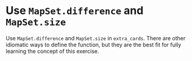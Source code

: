 # Use `MapSet.difference` and `MapSet.size`

Use `MapSet.difference` and `MapSet.size` in `extra_cards`. There are other idiomatic ways to define the function, but they are the best fit for fully learning the concept of this exercise.